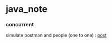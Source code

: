 # java_note

### concurrent

simulate postman and people (one to one) : [post](concurrent/src/com/post)
